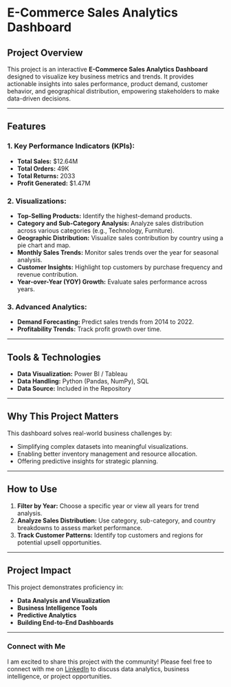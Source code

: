 # **E-Commerce Sales Analytics Dashboard**

## **Project Overview**
This project is an interactive **E-Commerce Sales Analytics Dashboard** designed to visualize key business metrics and trends. It provides actionable insights into sales performance, product demand, customer behavior, and geographical distribution, empowering stakeholders to make data-driven decisions.

---

## **Features**
### **1. Key Performance Indicators (KPIs):**
- **Total Sales:** $12.64M  
- **Total Orders:** 49K  
- **Total Returns:** 2033  
- **Profit Generated:** $1.47M  

### **2. Visualizations:**
- **Top-Selling Products:** Identify the highest-demand products.  
- **Category and Sub-Category Analysis:** Analyze sales distribution across various categories (e.g., Technology, Furniture).  
- **Geographic Distribution:** Visualize sales contribution by country using a pie chart and map.  
- **Monthly Sales Trends:** Monitor sales trends over the year for seasonal analysis.  
- **Customer Insights:** Highlight top customers by purchase frequency and revenue contribution.  
- **Year-over-Year (YOY) Growth:** Evaluate sales performance across years.  

### **3. Advanced Analytics:**
- **Demand Forecasting:** Predict sales trends from 2014 to 2022.  
- **Profitability Trends:** Track profit growth over time.  

---

## **Tools & Technologies**
- **Data Visualization:** Power BI / Tableau  
- **Data Handling:** Python (Pandas, NumPy), SQL   
- **Data Source:** Included in the Repository 

---

## **Why This Project Matters**
This dashboard solves real-world business challenges by:  
- Simplifying complex datasets into meaningful visualizations.  
- Enabling better inventory management and resource allocation.  
- Offering predictive insights for strategic planning.  

---

## **How to Use**
1. **Filter by Year:** Choose a specific year or view all years for trend analysis.  
2. **Analyze Sales Distribution:** Use category, sub-category, and country breakdowns to assess market performance.  
3. **Track Customer Patterns:** Identify top customers and regions for potential upsell opportunities.  

---

## **Project Impact**
This project demonstrates proficiency in:
- **Data Analysis and Visualization**  
- **Business Intelligence Tools**  
- **Predictive Analytics**  
- **Building End-to-End Dashboards**  

---

### **Connect with Me**
I am excited to share this project with the community! Please feel free to connect with me on [LinkedIn](https://www.linkedin.com/in/vikashraj1/) to discuss data analytics, business intelligence, or project opportunities.
